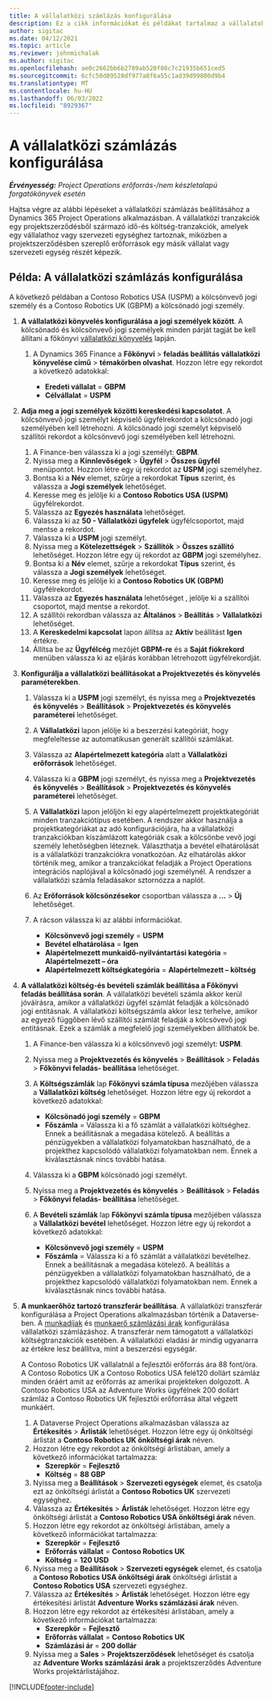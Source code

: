 ```yaml
---
title: A vállalatközi számlázás konfigurálása
description: Ez a cikk információkat és példákat tartalmaz a vállalatok közötti számlázás projektekhez való konfigurálásáról.
author: sigitac
ms.date: 04/12/2021
ms.topic: article
ms.reviewer: johnmichalak
ms.author: sigitac
ms.openlocfilehash: ae0c2662bb6b2789ab520f08c7c21935b651ced5
ms.sourcegitcommit: 6cfc50d89528df977a8f6a55c1ad39d99800d9b4
ms.translationtype: MT
ms.contentlocale: hu-HU
ms.lasthandoff: 06/03/2022
ms.locfileid: "8929367"
---
```

# <a name="configure-intercompany-invoicing"></a>A vállalatközi számlázás konfigurálása

_**Érvényesség:** Project Operations erőforrás-/nem készletalapú forgatókönyvek esetén_

Hajtsa végre az alábbi lépéseket a vállalatközi számlázás beállításához a Dynamics 365 Project Operations alkalmazásban. A vállalatközi tranzakciók egy projektszerződésből származó idő-és költség-tranzakciók, amelyek egy vállalathoz vagy szervezeti egységhez tartoznak, miközben a projektszerződésben szereplő erőforrások egy másik vállalat vagy szervezeti egység részét képezik.

## <a name="example-configure-intercompany-invoicing"></a>Példa: A vállalatközi számlázás konfigurálása

A következő példában a Contoso Robotics USA (USPM) a kölcsönvevő jogi személy és a Contoso Robotics UK (GBPM) a kölcsönadó jogi személy. 

1. **A vállalatközi könyvelés konfigurálása a jogi személyek között**. A kölcsönadó és kölcsönvevő jogi személyek minden párját tagját be kell állítani a főkönyvi [vállalatközi könyvelés](/dynamics365/finance/general-ledger/intercompany-accounting-setup) lapján.
    
    1. A Dynamics 365 Finance a **Főkönyvi** > **feladás beállítás vállalatközi könyvelése című** > **témakörben olvashat**. Hozzon létre egy rekordot a következő adatokkal:

        - **Eredeti vállalat** = **GBPM**
        - **Célvállalat** = **USPM**

2. **Adja meg a jogi személyek közötti kereskedési kapcsolatot**. A kölcsönvevő jogi személyt képviselő ügyfélrekordot a kölcsönadó jogi személyében kell létrehozni. A kölcsönadó jogi személyt képviselő szállítói rekordot a kölcsönvevő jogi személyében kell létrehozni.

     1. A Finance-ben válassza ki a jogi személyt: **GBPM**.
     2. Nyissa meg a **Kinnlevőségek** > **Ügyfél** > **Összes ügyfél** menüpontot. Hozzon létre egy új rekordot az **USPM** jogi személyhez.
     3. Bontsa ki a **Név** elemet, szűrje a rekordokat **Típus** szerint, és válassza a **Jogi személyek** lehetőséget. 
     4. Keresse meg és jelölje ki a **Contoso Robotics USA (USPM)** ügyfélrekordot.
     5. Válassza az **Egyezés használata** lehetőséget. 
     6. Válassza ki az **50 - Vállalatközi ügyfelek** ügyfélcsoportot, majd mentse a rekordot.
     7. Válassza ki a **USPM** jogi személyt.
     8. Nyissa meg a **Kötelezettségek** > **Szállítók** > **Összes szállító** lehetőséget. Hozzon létre egy új rekordot az **GBPM** jogi személyhez.
     9. Bontsa ki a **Név** elemet, szűrje a rekordokat **Típus** szerint, és válassza a **Jogi személyek** lehetőséget. 
     10. Keresse meg és jelölje ki a **Contoso Robotics UK (GBPM)** ügyfélrekordot.
     11. Válassza az **Egyezés használata** lehetőséget , jelölje ki a szállítói csoportot, majd mentse a rekordot.
     12. A szállítói rekordban válassza az **Általános** > **Beállítás** > **Vállalatközi** lehetőséget.
     13. A **Kereskedelmi kapcsolat** lapon állítsa az **Aktív** beállítást **Igen** értékre.
     14. Állítsa be az **Ügyfélcég** mezőjét **GBPM-re** és a **Saját fiókrekord** menüben válassza ki az eljárás korábban létrehozott ügyfélrekordját.

3. **Konfigurálja a vállalatközi beállításokat a Projektvezetés és könyvelés paraméterekben**. 

    1. Válassza ki a **USPM** jogi személyt, és nyissa meg a **Projektvezetés és könyvelés** > **Beállítások** > **Projektvezetés és könyvelés paraméterei** lehetőséget.
    2. A **Vállalatközi** lapon jelölje ki a beszerzési kategóriát, hogy megfeleltesse az automatikusan generált szállítói számlákat.
    3. Válassza az **Alapértelmezett kategória** alatt a **Vállalatközi erőforrások** lehetőséget.
    4. Válassza ki a **GBPM** jogi személyt, és nyissa meg a **Projektvezetés és könyvelés** > **Beállítások** > **Projektvezetés és könyvelés paraméterei** lehetőséget.
    5. A **Vállalatközi** lapon jelöljön ki egy alapértelmezett projektkategóriát minden tranzakciótípus esetében. A rendszer akkor használja a projektkategóriákat az adó konfigurációjára, ha a vállalatközi tranzakciókban kiszámlázott kategóriák csak a kölcsönbe vevő jogi személy lehetőségben léteznek. Választhatja a bevétel elhatárolását is a vállalatközi tranzakciókra vonatkozóan. Az elhatárolás akkor történik meg, amikor a tranzakciókat feladják a Project Operations integrációs naplójával a kölcsönadó jogi személynél. A rendszer a vállalatközi számla feladásakor sztornózza a naplót.
    6. Az **Erőforrások kölcsönzésekor** csoportban válassza a **...** > **Új** lehetőséget. 
    7. A rácson válassza ki az alábbi információkat.

          - **Kölcsönvevő jogi személy** = **USPM**
          - **Bevétel elhatárolása** = **Igen**
          - **Alapértelmezett munkaidő-nyilvántartási kategória** = **Alapértelmezett – óra**
          - **Alapértelmezett költségkategória** = **Alapértelmezett – költség**

4. **A vállalatközi költség-és bevételi számlák beállítása a Főkönyvi feladás beállítása során**. A vállalatközi bevételi számla akkor kerül jóváírásra, amikor a vállalatközi ügyfél számlát feladják a kölcsönadó jogi entitásnak. A vállalatközi költségszámla akkor lesz terhelve, amikor az egyező függőben lévő szállítói számlát feladják a kölcsövevő jogi entitásnak. Ezek a számlák a megfelelő jogi személyekben állíthatók be. 
      
     1. A Finance-ben válassza ki a kölcsönvevő jogi személyt: **USPM**. 
     2. Nyissa meg a **Projektvezetés és könyvelés** > **Beállítások** > **Feladás** > **Főkönyvi feladás- beállítása** lehetőséget. 
     3. A **Költségszámlák** lap **Főkönyvi számla típusa** mezőjében válassza a **Vállalatközi költség** lehetőséget. Hozzon létre egy új rekordot a következő adatokkal:
      
        - **Kölcsönadó jogi személy** = **GBPM**
        - **Főszámla** = Válassza ki a fő számlát a vállalatközi költséghez. Ennek a beállításnak a megadása kötelező. A beállítás a pénzügyekben a vállalatközi folyamatokban használható, de a projekthez kapcsolódó vállalatközi folyamatokban nem. Ennek a kiválasztásnak nincs további hatása. 
        
     4. Válassza ki a **GBPM** kölcsönadó jogi személyt. 
     5. Nyissa meg a **Projektvezetés és könyvelés** > **Beállítások** > **Feladás** > **Főkönyvi feladás- beállítása** lehetőséget. 
     6. A **Bevételi számlák** lap **Főkönyvi számla típusa** mezőjében válassza a **Vállalatközi bevétel** lehetőséget. Hozzon létre egy új rekordot a következő adatokkal:

        - **Kölcsönvevő jogi személy** = **USPM**
        - **Főszámla** = Válassza ki a fő számlát a vállalatközi bevételhez. Ennek a beállításnak a megadása kötelező. A beállítás a pénzügyekben a vállalatközi folyamatokban használható, de a projekthez kapcsolódó vállalatközi folyamatokban nem. Ennek a kiválasztásnak nincs további hatása. 

5. **A munkaerőhöz tartozó transzferár beállítása**. A vállalatközi transzferár konfigurálása a Project Operations alkalmazásban történik a Dataverse-ben. A [munkadíjak](../pricing-costing/set-up-labor-cost-rate.md#transfer-pricing-and-costs-for-resources-outside-of-your-division-or-legal-entity) és [munkaerő számlázási árak](../pricing-costing/set-up-labor-bill-rate.md#transfer-pricing-or-set-up-bill-rates-for-resources-from-other-organizational-units-or-divisions) konfigurálása vállalatközi számlázáshoz. A transzferár nem támogatott a vállalatközi költségtranzakciók esetében. A vállalatközi eladási ár mindig ugyanarra az értékre lesz beállítva, mint a beszerzési egységár.

      A Contoso Robotics UK vállalatnál a fejlesztői erőforrás ára 88 font/óra. A Contoso Robotics UK a Contoso Robotics USA felé120 dollárt számláz minden óráért amit az erőforrás az amerikai projekteken dolgozott. A Contoso Robotics USA az Adventure Works ügyfélnek 200 dollárt számláz a Contoso Robotics UK fejlesztői erőforrása által végzett munkáért.

      1. A Dataverse Project Operations alkalmazásban válassza az **Értékesítés** > **Árlisták** lehetőséget. Hozzon létre egy új önköltségi árlistát a **Contoso Robotics UK önköltségi árak** néven. 
      2. Hozzon létre egy rekordot az önköltségi árlistában, amely a következő információkat tartalmazza:
         - **Szerepkör** = **Fejlesztő**
         - **Költség** = **88 GBP**
      3. Nyissa meg a **Beállítások** > **Szervezeti egységek** elemet, és csatolja ezt az önköltségi árlistát a **Contoso Robotics UK** szervezeti egységhez.
      4. Válassza az **Értékesítés** > **Árlisták** lehetőséget. Hozzon létre egy önköltségi árlistát a **Contoso Robotics USA önköltségi árak** néven. 
      5. Hozzon létre egy rekordot az önköltségi árlistában, amely a következő információkat tartalmazza:
          - **Szerepkör** = **Fejlesztő**
          - **Erőforrás vállalat** = **Contoso Robotics UK**
          - **Költség** = **120 USD**
      6. Nyissa meg a **Beállítások** > **Szervezeti egységek** elemet, és csatolja a **Contoso Robotics USA önköltségi árak** önköltségi árlistát a **Contoso Robotics USA** szervezeti egységhez.
      7. Válassza az **Értékesítés** > **Árlisták** lehetőséget. Hozzon létre egy értékesítési árlistát **Adventure Works számlázási árak** néven. 
      8. Hozzon létre egy rekordot az értékesítési árlistában, amely a következő információkat tartalmazza:
          - **Szerepkör** = **Fejlesztő**
          - **Erőforrás vállalat** = **Contoso Robotics UK**
          - **Számlázási ár** = **200 dollár**
      9. Nyissa meg a **Sales** > **Projektszerződések** lehetőséget és csatolja az **Adventure Works számlázási árak** a projektszerződés Adventure Works projektárlistájához.


[!INCLUDE[footer-include](../includes/footer-banner.md)]
